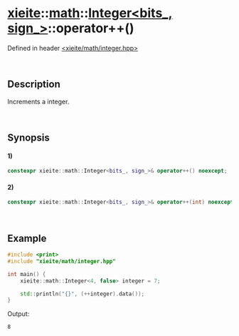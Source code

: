 # [xieite](../../../../../xieite.md)\:\:[math](../../../../../math.md)\:\:[Integer<bits_, sign_>](../../../../integer.md)\:\:operator++\(\)
Defined in header [<xieite/math/integer.hpp>](../../../../../../../include/xieite/math/integer.hpp)

&nbsp;

## Description
Increments a integer.

&nbsp;

## Synopsis
#### 1)
```cpp
constexpr xieite::math::Integer<bits_, sign_>& operator++() noexcept;
```
#### 2)
```cpp
constexpr xieite::math::Integer<bits_, sign_>& operator++(int) noexcept;
```

&nbsp;

## Example
```cpp
#include <print>
#include "xieite/math/integer.hpp"

int main() {
    xieite::math::Integer<4, false> integer = 7;

    std::println("{}", (++integer).data());
}
```
Output:
```
8
```
